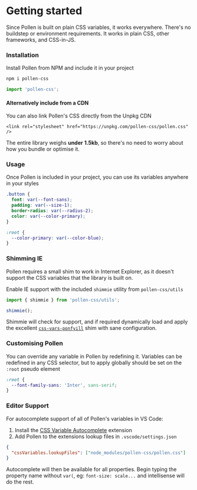 # Getting started

Since Pollen is built on plain CSS variables, it works everywhere. There's no buildstep or environment requirements. It works in plain CSS, other frameworks, and CSS-in-JS. 

### Installation

Install Pollen from NPM and include it in your project

```bash
npm i pollen-css
```

```javascript
import 'pollen-css';
```

#### Alternatively include from a CDN

You can also link Pollen's CSS directly from the Unpkg CDN

```markup
<link rel="stylesheet" href="https://unpkg.com/pollen-css/pollen.css" />
```

The entire library weighs **under** **1.5kb**, so there's no need to worry about how you bundle or optimise it.

### Usage

Once Pollen is included in your project, you can use its variables anywhere in your styles

```css
.button {
  font: var(--font-sans);
  padding: var(--size-1);
  border-radius: var(--radius-2);
  color: var(--color-primary);
}

:root {
  --color-primary: var(--color-blue);
}
```

### Shimming IE

Pollen requires a small shim to work in Internet Explorer, as it doesn't support the CSS variables that the library is built on. 

Enable IE support with the included `shimmie` utility from `pollen-css/utils`

```javascript
import { shimmie } from 'pollen-css/utils';

shimmie();
```

Shimmie will check for support, and if required  dynamically load and apply the excellent [`css-vars-ponfyill`](https://jhildenbiddle.github.io/css-vars-ponyfill/#/) shim with sane configuration.

### Customising Pollen

You can override any variable in Pollen by redefining it. Variables can be redefined in any CSS selector, but to apply globally should be set on the `:root` pseudo element

```css
:root {
  --font-family-sans: 'Inter', sans-serif;
}
```

### Editor Support

For autocomplete support of all of Pollen's variables in VS Code:

1. Install the [CSS Variable Autocomplete](https://marketplace.visualstudio.com/items?itemName=vunguyentuan.vscode-css-variables) extension
2. Add Pollen to the extensions lookup files in `.vscode/settings.json`

```json
{
  "cssVariables.lookupFiles": ["node_modules/pollen-css/pollen.css"]
}
```

Autocomplete will then be available for all properties. Begin typing the property name without `var(`, eg: `font-size: scale...` and intellisense will do the rest.

